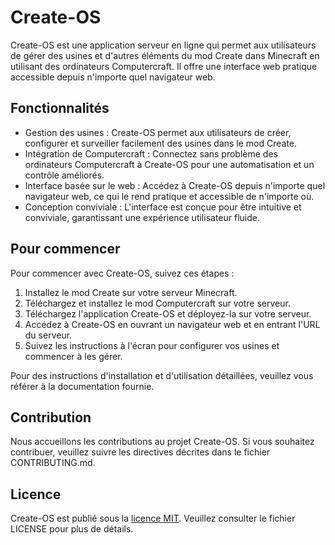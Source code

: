 # Create-OS

Create-OS est une application serveur en ligne qui permet aux utilisateurs de gérer des usines et d'autres éléments du mod Create dans Minecraft en utilisant des ordinateurs Computercraft. Il offre une interface web pratique accessible depuis n'importe quel navigateur web.

## Fonctionnalités

- Gestion des usines : Create-OS permet aux utilisateurs de créer, configurer et surveiller facilement des usines dans le mod Create.
- Intégration de Computercraft : Connectez sans problème des ordinateurs Computercraft à Create-OS pour une automatisation et un contrôle améliorés.
- Interface basée sur le web : Accédez à Create-OS depuis n'importe quel navigateur web, ce qui le rend pratique et accessible de n'importe où.
- Conception conviviale : L'interface est conçue pour être intuitive et conviviale, garantissant une expérience utilisateur fluide.

## Pour commencer

Pour commencer avec Create-OS, suivez ces étapes :

1. Installez le mod Create sur votre serveur Minecraft.
2. Téléchargez et installez le mod Computercraft sur votre serveur.
3. Téléchargez l'application Create-OS et déployez-la sur votre serveur.
4. Accédez à Create-OS en ouvrant un navigateur web et en entrant l'URL du serveur.
5. Suivez les instructions à l'écran pour configurer vos usines et commencer à les gérer.

Pour des instructions d'installation et d'utilisation détaillées, veuillez vous référer à la documentation fournie.

## Contribution

Nous accueillons les contributions au projet Create-OS. Si vous souhaitez contribuer, veuillez suivre les directives décrites dans le fichier CONTRIBUTING.md.

## Licence

Create-OS est publié sous la [licence MIT](https://opensource.org/licenses/MIT). Veuillez consulter le fichier LICENSE pour plus de détails.

